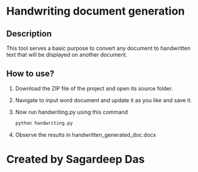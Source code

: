 # Handwriting document generation

## Description

This tool serves a basic purpose to convert any document to handwritten text that will be displayed on another document.

## How to use?

1. Download the ZIP file of the project and open its source folder.

2. Navigate to input word document and update it as you like and save it.

3. Now run handwriting.py using this command
   
   ```python 
   python handwriting.py

4. Observe the results in handwritten_generated_doc.docx

# Created by Sagardeep Das